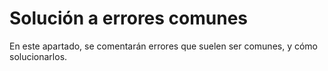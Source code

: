 # Solución a errores comunes

En este apartado, se comentarán errores que suelen ser comunes, y cómo solucionarlos.
